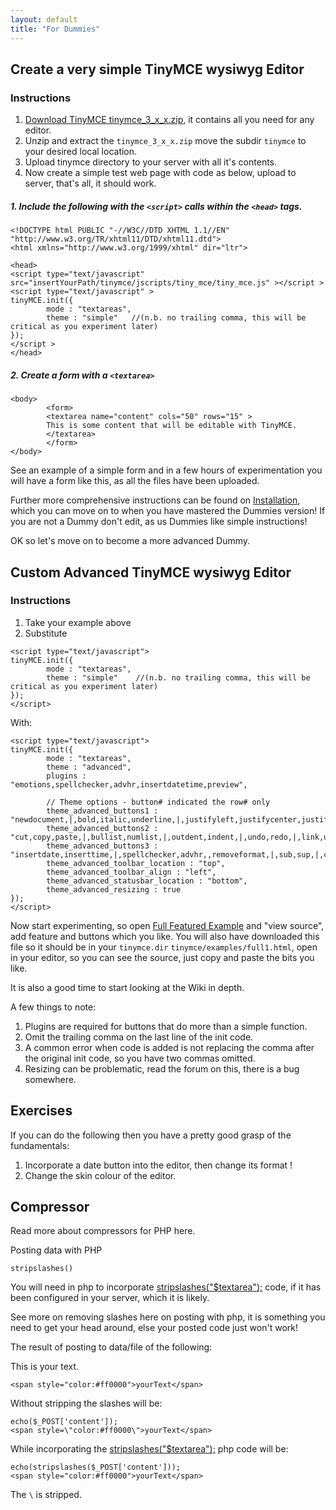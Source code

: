 ```yaml
---
layout: default
title: "For Dummies"
---
```


## Create a very simple TinyMCE wysiwyg Editor

### Instructions

1. [Download TinyMCE tinymce_3_x_x.zip](https://www.tinymce.com/download/older-releases/), it contains all you need for any editor.
2. Unzip and extract the `tinymce_3_x_x.zip` move the subdir `tinymce` to your desired local location.
3. Upload tinymce directory to your server with all it's contents.
4. Now create a simple test web page with code as below, upload to server, that's all, it should work.

##### 1. Include the following with the `<script>` calls within the `<head>` tags.

```
<!DOCTYPE html PUBLIC "-//W3C//DTD XHTML 1.1//EN" "http://www.w3.org/TR/xhtml11/DTD/xhtml11.dtd">
<html xmlns="http://www.w3.org/1999/xhtml" dir="ltr">

<head>
<script type="text/javascript" src="insertYourPath/tinymce/jscripts/tiny_mce/tiny_mce.js" ></script >
<script type="text/javascript" >
tinyMCE.init({
        mode : "textareas",
        theme : "simple"   //(n.b. no trailing comma, this will be critical as you experiment later)
});
</script >
</head>
```

##### 2. Create a form with a `<textarea>`

```
<body>
        <form>  
        <textarea name="content" cols="50" rows="15" >
        This is some content that will be editable with TinyMCE.
        </textarea>
        </form>
</body>
```

See an example of a simple form and in a few hours of experimentation you will have a form like this, as all the files have been uploaded.

Further more comprehensive instructions can be found on [Installation](/TinyMCE3x@Installation/), which you can move on to when you have mastered the Dummies version! If you are not a Dummy don't edit, as us Dummies like simple instructions!

OK so let's move on to become a more advanced Dummy.

## Custom Advanced TinyMCE wysiwyg Editor

### Instructions

1. Take your example above
2. Substitute

```
<script type="text/javascript">
tinyMCE.init({
        mode : "textareas",
        theme : "simple"    //(n.b. no trailing comma, this will be critical as you experiment later)
});
</script>
```

With:

```
<script type="text/javascript">
tinyMCE.init({
        mode : "textareas",
        theme : "advanced",
        plugins : "emotions,spellchecker,advhr,insertdatetime,preview",

        // Theme options - button# indicated the row# only
        theme_advanced_buttons1 : "newdocument,|,bold,italic,underline,|,justifyleft,justifycenter,justifyright,fontselect,fontsizeselect,formatselect",
        theme_advanced_buttons2 : "cut,copy,paste,|,bullist,numlist,|,outdent,indent,|,undo,redo,|,link,unlink,anchor,image,|,code,preview,|,forecolor,backcolor",
        theme_advanced_buttons3 : "insertdate,inserttime,|,spellchecker,advhr,,removeformat,|,sub,sup,|,charmap,emotions",      
        theme_advanced_toolbar_location : "top",
        theme_advanced_toolbar_align : "left",
        theme_advanced_statusbar_location : "bottom",
        theme_advanced_resizing : true
});
</script>
```

Now start experimenting, so open [Full Featured Example](https://www.tinymce.com/docs/demo/full-featured/) and "view source", add feature and buttons which you like. You will also have downloaded this file so it should be in your `tinymce.dir` `tinymce/examples/full1.html`, open in your editor, so you can see the source, just copy and paste the bits you like.

It is also a good time to start looking at the Wiki in depth.

A few things to note:

1. Plugins are required for buttons that do more than a simple function.
2. Omit the trailing comma on the last line of the init code.
3. A common error when code is added is not replacing the comma after the original init code, so you have two commas omitted.
4. Resizing can be problematic, read the forum on this, there is a bug somewhere.


## Exercises

If you can do the following then you have a pretty good grasp of the fundamentals:

1. Incorporate a date button into the editor, then change its format !
2. Change the skin colour of the editor.

## Compressor

Read more about compressors for PHP here.

Posting data with PHP

`stripslashes()`

You will need in php to incorporate [stripslashes("$textarea");](http://php.net/manual/en/function.stripslashes.php) code, if it has been configured in your server, which it is likely.

See more on removing slashes here on posting with php, it is something you need to get your head around, else your posted code just won't work!

The result of posting to data/file of the following:

This is your text.

```
<span style="color:#ff0000">yourText</span>
```

Without stripping the slashes will be:

```
echo($_POST['content']);
<span style=\"color:#ff0000\">yourText</span>
```

While incorporating the [stripslashes("$textarea");](http://php.net/manual/en/function.stripslashes.php) php code will be:

```
echo(stripslashes($_POST['content']));
<span style="color:#ff0000">yourText</span>
```

The `\` is stripped.
